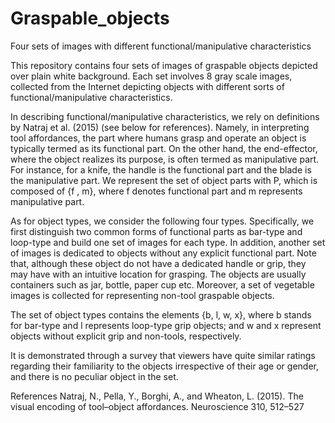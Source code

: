 # Graspable_objects
Four sets of images with different functional/manipulative characteristics

This repository contains four sets of images of graspable objects depicted over plain white background. Each set involves 8 gray scale images, collected from the Internet depicting objects with different sorts of functional/manipulative characteristics.

In describing functional/manipulative characteristics, we rely on definitions by Natraj et al. (2015) (see below for references). Namely, in interpreting tool affordances, the part where humans grasp and operate an object is typically
termed as its functional part. On the other hand, the end-effector, where the object realizes its purpose, is often termed as manipulative part. For instance, for a knife, the handle is the functional part and the blade is the manipulative part. We represent the set of object parts with P, which is composed of {f , m}, where f denotes functional part and m represents manipulative part.

As for object types, we consider the following four types. Specifically, we first distinguish two common forms of functional parts as bar-type and loop-type and build one set of images for each type. In addition, another set of images is dedicated to objects without any explicit functional part. Note that, although these object do not have a dedicated handle or grip, they may have with an intuitive location for grasping. The objects are usually containers such as jar, bottle, paper cup etc.  Moreover, a set of vegetable images is collected for representing non-tool graspable objects. 

The set of object types contains the elements {b, l, w, x}, where b stands for bar-type and l represents loop-type grip objects; and w and x represent objects without explicit grip and non-tools, respectively.

It is demonstrated through a survey that viewers have quite similar ratings regarding their familiarity to the objects irrespective of their age or gender, and there is no peculiar object in the set.

References
Natraj, N., Pella, Y., Borghi, A., and Wheaton, L. (2015). The visual encoding of tool–object affordances.
Neuroscience 310, 512–527
